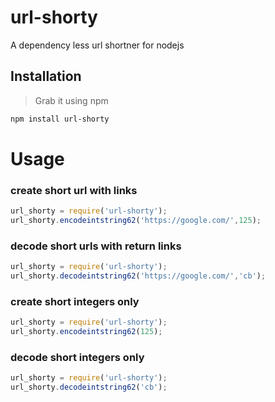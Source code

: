 # url-shorty
A dependency less url shortner for nodejs

## Installation
> Grab it using npm

```bash
npm install url-shorty
```

# Usage #

### create short url with links
```js
url_shorty = require('url-shorty');
url_shorty.encodeintstring62('https://google.com/',125);
```

### decode short urls with return links
```js
url_shorty = require('url-shorty');
url_shorty.decodeintstring62('https://google.com/','cb');
```


### create short integers only
```js
url_shorty = require('url-shorty');
url_shorty.encodeintstring62(125);
```

### decode short integers only
```js
url_shorty = require('url-shorty');
url_shorty.decodeintstring62('cb');
```